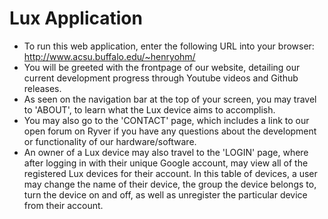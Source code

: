 # Lux Application

* To run this web application, enter the following URL into your browser: http://www.acsu.buffalo.edu/~henryohm/ 
* You will be greeted with the frontpage of our website, detailing our current development progress through Youtube videos and Github releases.
* As seen on the navigation bar at the top of your screen, you may travel to 'ABOUT', to learn what the Lux device aims to accomplish. 
* You may also go to the 'CONTACT' page, which includes a link to our open forum on Ryver if you have any questions about the development or functionality of our hardware/software. 
* An owner of a Lux device may also travel to the 'LOGIN' page, where after logging in with their unique Google account, may view all of the registered Lux devices for their account. In this table of devices, a user may change the name of their device, the group the device belongs to, turn the device on and off, as well as unregister the particular device from their account. 
